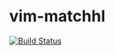 vim-matchhl
===========

[![Build Status](https://travis-ci.org/syngan/vim-matchhl.svg?branch=master)](https://travis-ci.org/syngan/vim-matchhl)
